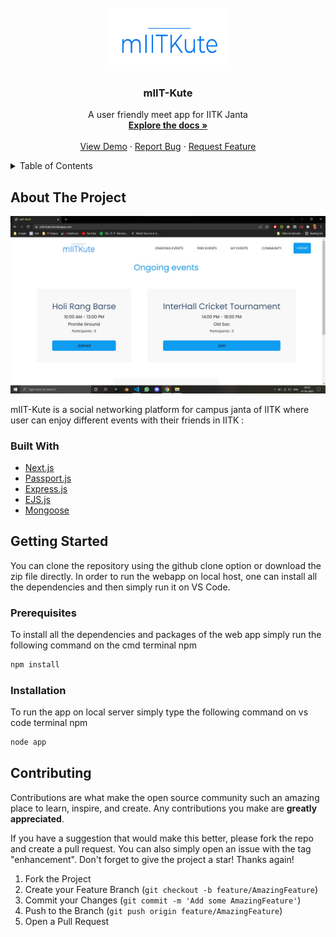 <div id="top"></div>

<br />
<div align="center">
  <a href="https://github.com/github_username/repo_name">
    <img src="public/img/logo.png" alt="Logo" width="200" height="100">
  </a>

<h3 align="center">mIIT-Kute</h3>

  <p align="center">
    A user friendly meet app for IITK Janta
    <br />
    <a href="https://github.com/Deepak-Sangle/mIIT-Kute"><strong>Explore the docs »</strong></a>
    <br />
    <br />
    <a href="https://github.com/Deepak-Sangle/mIIT-Kute">View Demo</a>
    ·
    <a href="https://github.com/Deepak-Sangle/mIIT-Kute/issues">Report Bug</a>
    ·
    <a href="https://github.com/Deepak-Sangle/mIIT-Kute/issues">Request Feature</a>
  </p>
</div>



<!-- TABLE OF CONTENTS -->
<details>
  <summary>Table of Contents</summary>
  <ol>
    <li>
      <a href="#about-the-project">About The Project</a>
      <ul>
        <li><a href="#built-with">Built With</a></li>
      </ul>
    </li>
    <li>
      <a href="#getting-started">Getting Started</a>
      <ul>
        <li><a href="#prerequisites">Prerequisites</a></li>
        <li><a href="#installation">Installation</a></li>
      </ul>
    </li>
    <li><a href="#roadmap">Roadmap</a></li>
    <li><a href="#contributing">Contributing</a></li>
      </ol>
</details>


<!-- ABOUT THE PROJECT -->
## About The Project

![product-screenshot](public/img/ongoing.jpg)


mIIT-Kute is a social networking platform for campus janta of IITK where user can enjoy different events with their friends in IITK : 

### Built With

* [Next.js](https://nextjs.org/)
* [Passport.js](https://www.passportjs.org/)
* [Express.js](https://expressjs.com/)
* [EJS.js](https://ejs.co/)
* [Mongoose](https://mongoosejs.com/)


<!-- GETTING STARTED -->
## Getting Started

You can clone the repository using the github clone option or download the zip file directly. In order to run the webapp on local host, one can install all the dependencies and then simply run it on VS Code.

### Prerequisites

To install all the dependencies and packages of the web app simply run the following command on the cmd terminal
 npm
  ```sh
  npm install 
  ```

### Installation

To run the app on local server simply type the following command on vs code terminal
  npm
  ```sh
  node app
  ```

<!-- CONTRIBUTING -->
## Contributing

Contributions are what make the open source community such an amazing place to learn, inspire, and create. Any contributions you make are **greatly appreciated**.

If you have a suggestion that would make this better, please fork the repo and create a pull request. You can also simply open an issue with the tag "enhancement".
Don't forget to give the project a star! Thanks again!

1. Fork the Project
2. Create your Feature Branch (`git checkout -b feature/AmazingFeature`)
3. Commit your Changes (`git commit -m 'Add some AmazingFeature'`)
4. Push to the Branch (`git push origin feature/AmazingFeature`)
5. Open a Pull Request
